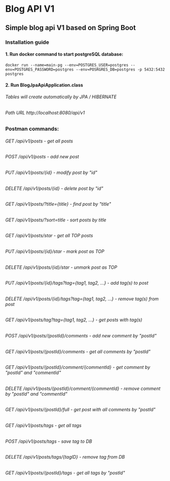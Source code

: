 # Blog API V1
## Simple blog api V1 based on Spring Boot

### Installation guide

#### 1. Run docker command to start postgreSQL database:
``docker run --name=main-pg --env=POSTGRES_USER=postgres --env=POSTGRES_PASSWORD=postgres --env=POSRGRES_DB=postgres -p 5432:5432 postgres``

#### 2. Run BlogJpaApiApplication.class

###### Tables will create automatically by JPA / HIBERNATE

###### Path URL http://localhost:8080/api/v1



### Postman commands:

###### GET /api/v1/posts - get all posts
###### POST /api/v1/posts - add new post
###### PUT /api/v1/posts/{id} - modify post by "id"
###### DELETE /api/v1/posts/{id} - delete post by "id"
###### GET /api/v1/posts/?title={title} - find post by "title"
###### GET /api/v1/posts/?sort=title - sort posts by title
###### GET /api/v1/posts/star - get all TOP posts
###### PUT /api/v1/posts/{id}/star - mark post as TOP
###### DELETE /api/v1/posts/{id}/star - unmark post as TOP
###### PUT /api/v1/posts/{id}/tags?tag={tag1, tag2, ...} - add tag(s) to post
###### DELETE /api/v1/posts/{id}/tags?tag={tag1, tag2, ...} - remove tag(s) from post
###### GET /api/v1/posts/tag?tag={tag1, tag2, ...} - get posts with tag(s)
###### POST /api/v1/posts/{postId}/comments - add new comment by "postId"
###### GET /api/v1/posts/{postId}/comments - get all comments by "postId"
###### GET /api/v1/posts/{postId}/comment/{commentId} - get comment by "postId" and "commentId"
###### DELETE /api/v1/posts/{postId}/comment/{commentId} - remove comment by "postId" and "commentId"
###### GET /api/v1/posts/{postId}/full - get post with all comments by "postId"
###### GET /api/v1/posts/tags - get all tags
###### POST /api/v1/posts/tags - save tag to DB
###### DELETE /api/v1/posts/tags/{tagID} - remove tag from DB
###### GET /api/v1/posts/{postId}/tags - get all tags by "postId"





